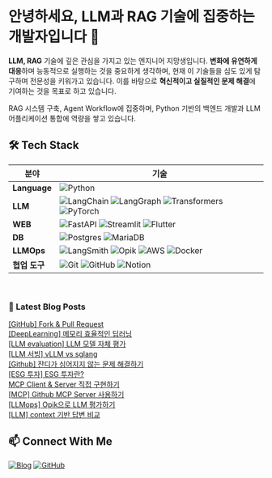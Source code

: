 # 안녕하세요, LLM과 RAG 기술에 집중하는 개발자입니다 👋

**LLM, RAG** 기술에 깊은 관심을 가지고 있는 엔지니어 지망생입니다. **변화에 유연하게 대응**하며 능동적으로 실행하는 것을 중요하게 생각하며, 현재 이 기술들을 심도 있게 탐구하며 전문성을 키워가고 있습니다. 이를 바탕으로 **혁신적이고 실질적인 문제 해결**에 기여하는 것을 목표로 하고 있습니다.

RAG 시스템 구축, Agent Workflow에 집중하며, Python 기반의 백엔드 개발과 LLM 어플리케이션 통합에 역량을 쌓고 있습니다.

## 🛠️ Tech Stack

| 분야 | 기술 |
|------|------|
| **Language** | ![Python](https://img.shields.io/badge/python-3670A0?style=for-the-badge&logo=python&logoColor=ffdd54) |
| **LLM** | ![LangChain](https://img.shields.io/badge/LangChain-%23000000.svg?style=for-the-badge) ![LangGraph](https://img.shields.io/badge/LangGraph-%23000000.svg?style=for-the-badge) ![Transformers](https://img.shields.io/badge/Transformers-%23FF6F00.svg?style=for-the-badge) ![PyTorch](https://img.shields.io/badge/PyTorch-%23EE4C2C.svg?style=for-the-badge&logo=PyTorch&logoColor=white) |
| **WEB** | ![FastAPI](https://img.shields.io/badge/FastAPI-005571?style=for-the-badge&logo=fastapi) ![Streamlit](https://img.shields.io/badge/streamlit-%23FF4B4B.svg?style=for-the-badge&logo=streamlit&logoColor=white) ![Flutter](https://img.shields.io/badge/Flutter-%2302569B.svg?style=for-the-badge&logo=Flutter&logoColor=white) |
| **DB** | ![Postgres](https://img.shields.io/badge/postgres-%23316192.svg?style=for-the-badge&logo=postgresql&logoColor=white) ![MariaDB](https://img.shields.io/badge/MariaDB-003545?style=for-the-badge&logo=mariadb&logoColor=white) |
| **LLMOps** | ![LangSmith](https://img.shields.io/badge/LangSmith-%23000000.svg?style=for-the-badge) ![Opik](https://img.shields.io/badge/Opik-%234285F4.svg?style=for-the-badge) ![AWS](https://img.shields.io/badge/AWS-%23FF9900.svg?style=for-the-badge&logo=amazon-aws&logoColor=white) ![Docker](https://img.shields.io/badge/docker-%230db7ed.svg?style=for-the-badge&logo=docker&logoColor=white) |
| **협업 도구** | ![Git](https://img.shields.io/badge/git-%23F05033.svg?style=for-the-badge&logo=git&logoColor=white) ![GitHub](https://img.shields.io/badge/github-%23121011.svg?style=for-the-badge&logo=github&logoColor=white) ![Notion](https://img.shields.io/badge/Notion-%23000000.svg?style=for-the-badge&logo=notion&logoColor=white) |

<br>

### 📕 Latest Blog Posts   
<a href ="https://striver.tistory.com/entry/GitHub-Fork-Pull-Request"> [GitHub] Fork &amp; Pull Request </a> <br>
<a href ="https://striver.tistory.com/entry/DeepLearning-%EB%A9%94%EB%AA%A8%EB%A6%AC-%ED%9A%A8%EC%9C%A8%EC%A0%81%EC%9D%B8-%EB%94%A5%EB%9F%AC%EB%8B%9D"> [DeepLearning] 메모리 효율적인 딥러닝 </a> <br>
<a href ="https://striver.tistory.com/entry/LLM-evaluation-LLM-%EB%AA%A8%EB%8D%B8-%EC%9E%90%EC%B2%B4-%ED%8F%89%EA%B0%80"> [LLM evaluation] LLM 모델 자체 평가 </a> <br>
<a href ="https://striver.tistory.com/entry/LLM-%EC%84%9C%EB%B9%99-vLLM-vs-sglang"> [LLM 서빙] vLLM vs sglang </a> <br>
<a href ="https://striver.tistory.com/entry/function-calling-vs-tool-calling"> [Github] 잔디가 심어지지 않는 문제 해결하기 </a> <br>
<a href ="https://striver.tistory.com/entry/LLM-%ED%8F%89%EA%B0%80-%EB%A9%94%ED%8A%B8%EB%A6%AD"> [ESG 투자] ESG 투자란? </a> <br>
<a href ="https://striver.tistory.com/entry/MCP-Client-Server-%EC%A7%81%EC%A0%91-%EA%B5%AC%ED%98%84%ED%95%98%EA%B8%B0"> MCP Client &amp; Server 직접 구현하기 </a> <br>
<a href ="https://striver.tistory.com/entry/MCP-Github-MCP-Server-%EC%82%AC%EC%9A%A9%ED%95%98%EA%B8%B0"> [MCP] Github MCP Server 사용하기 </a> <br>
<a href ="https://striver.tistory.com/entry/LLMops-Opik%EC%9C%BC%EB%A1%9C-LLM-%ED%8F%89%EA%B0%80%ED%95%98%EA%B8%B0"> [LLMops] Opik으로 LLM 평가하기 </a> <br>
<a href ="https://striver.tistory.com/entry/LLM-context-%EA%B8%B0%EB%B0%98-%EB%8B%B5%EB%B3%80-%EB%B9%84%EA%B5%90"> [LLM] context 기반 답변 비교 </a> <br>

## 📫 Connect With Me

[![Blog](https://img.shields.io/badge/Blog-striver.tistory.com-FF5722?style=flat-square&logo=blogger&logoColor=white)](https://striver.tistory.com)
[![GitHub](https://img.shields.io/badge/GitHub-ehdtjr-181717?style=flat-square&logo=github&logoColor=white)](https://github.com/ehdtjr)
